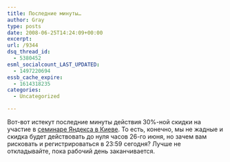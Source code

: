 ```yaml
---
title: Последние минуты…
author: Gray
type: posts
date: 2008-06-25T14:24:09+00:00
excerpt:
url: /9344
dsq_thread_id:
  - 5380452
esml_socialcount_LAST_UPDATED:
  - 1497220694
essb_cache_expire:
  - 1614318235
categories:
  - Uncategorized

---
```








Вот-вот истекут последние минуты действия 30%-ной скидки на участие в <a href="http://advertising.yandex.ru/seminar/kiev_jul2008.xml" target="_blank">семинаре Яндекса в Киеве</a>. То есть, конечно, мы не жадные и скидка будет действовать до нуля часов 26-го июня, но зачем вам рисковать и регистрироваться в 23:59 сегодня? Лучше не откладывайте, пока рабочий день заканчивается.